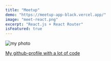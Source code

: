 ```yaml
---
title: "Meetup"
demo: "https://meetup-app-black.vercel.app/"
image: "meet-react.png"
excerpt: "React.js + React Router"
isFeatured: true
---
```


![my photo](meet-react.png)

[My github-profile with a lot of code](https://github.com/yevkod)
